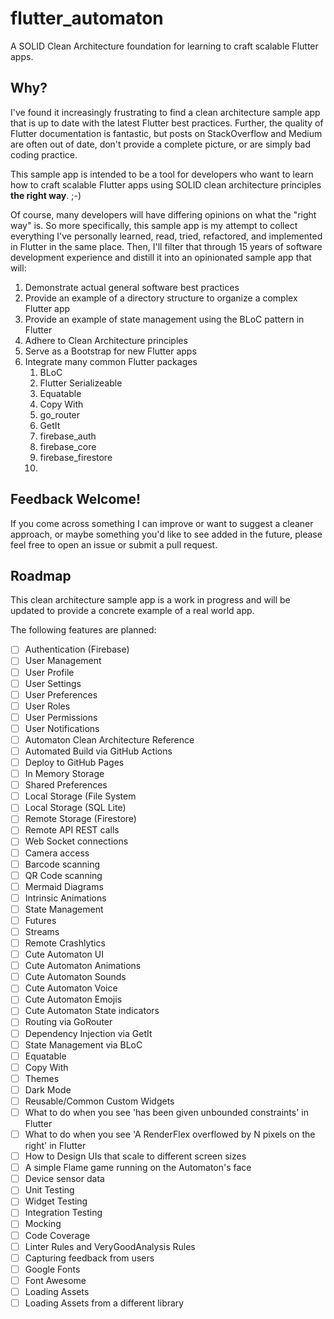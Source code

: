 # flutter_automaton

A SOLID Clean Architecture foundation for learning to craft scalable  Flutter apps.

## Why?

I've found it increasingly frustrating to find a clean architecture sample app that is up to date 
with the latest Flutter best practices.  Further, the quality of Flutter documentation is fantastic,
but posts on StackOverflow and Medium are often out of date, don't provide a complete picture, or 
are simply bad coding practice.

This sample app is intended to be a tool for developers who want to learn how to craft
scalable Flutter apps using SOLID clean architecture principles **the right way**. ;-)  

Of course, 
many developers will have differing opinions on what the "right way" is.  So more specifically, this
sample app is my attempt to collect everything I've personally learned, read, tried, refactored, and implemented
in Flutter in the same place.  Then, I'll filter that through 15 years of software development 
experience and distill it into an opinionated sample app that will:

1. Demonstrate actual general software best practices
2. Provide an example of a directory structure to organize a complex Flutter app
3. Provide an example of state management using the BLoC pattern in Flutter
4. Adhere to Clean Architecture principles
5. Serve as a Bootstrap for new Flutter apps
6. Integrate many common Flutter packages
   1. BLoC
   2. Flutter Serializeable
   3. Equatable
   4. Copy With
   5. go_router
   6. GetIt
   7. firebase_auth
   8. firebase_core
   9. firebase_firestore
   10. 

## Feedback Welcome!

If you come across something I can improve or want to suggest a cleaner approach, or maybe something
you'd like to see added in the future, please feel free to open an issue or submit a pull request.

## Roadmap
This clean architecture sample app is a work in progress and will be updated to provide a concrete example of a real world app.  

The following features are planned:

 - [ ] Authentication (Firebase)
 - [ ] User Management
 - [ ] User Profile
 - [ ] User Settings
 - [ ] User Preferences
 - [ ] User Roles
 - [ ] User Permissions
 - [ ] User Notifications
 - [ ] Automaton Clean Architecture Reference
 - [ ] Automated Build via GitHub Actions
 - [ ] Deploy to GitHub Pages
 - [ ] In Memory Storage
 - [ ] Shared Preferences
 - [ ] Local Storage (File System
 - [ ] Local Storage (SQL Lite)
 - [ ] Remote Storage (Firestore)
 - [ ] Remote API REST calls
 - [ ] Web Socket connections
 - [ ] Camera access
 - [ ] Barcode scanning
 - [ ] QR Code scanning
 - [ ] Mermaid Diagrams
 - [ ] Intrinsic Animations
 - [ ] State Management
 - [ ] Futures
 - [ ] Streams
 - [ ] Remote Crashlytics
 - [ ] Cute Automaton UI
 - [ ] Cute Automaton Animations
 - [ ] Cute Automaton Sounds
 - [ ] Cute Automaton Voice
 - [ ] Cute Automaton Emojis
 - [ ] Cute Automaton State indicators
 - [ ] Routing via GoRouter
 - [ ] Dependency Injection via GetIt
 - [ ] State Management via BLoC
 - [ ] Equatable
 - [ ] Copy With
 - [ ] Themes
 - [ ] Dark Mode
 - [ ] Reusable/Common Custom Widgets
 - [ ] What to do when you see 'has been given unbounded constraints' in Flutter
 - [ ] What to do when you see 'A RenderFlex overflowed by N pixels on the right' in Flutter
 - [ ] How to Design UIs that scale to different screen sizes
 - [ ] A simple Flame game running on the Automaton's face
 - [ ] Device sensor data
 - [ ] Unit Testing
 - [ ] Widget Testing
 - [ ] Integration Testing
 - [ ] Mocking
 - [ ] Code Coverage
 - [ ] Linter Rules and VeryGoodAnalysis Rules
 - [ ] Capturing feedback from users
 - [ ] Google Fonts
 - [ ] Font Awesome
 - [ ] Loading Assets
 - [ ] Loading Assets from a different library

